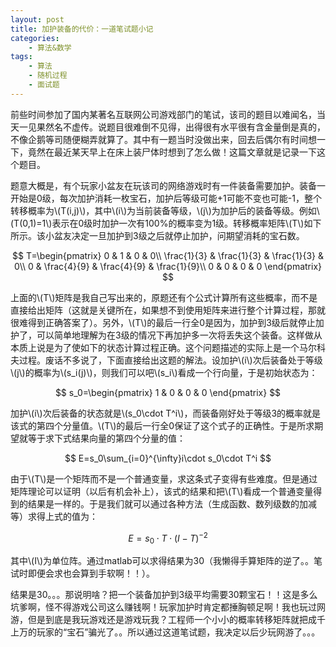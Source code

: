 ```yaml
---
layout: post
title: 加护装备的代价：一道笔试题小记
categories:
    - 算法&数学
tags:
    - 算法
    - 随机过程
    - 面试题
---
```


前些时间参加了国内某著名互联网公司游戏部门的笔试，该司的题目以难闻名，当天一见果然名不虚传。说题目很难倒不见得，出得很有水平很有含金量倒是真的，不像企鹅等司随便糊弄就算了。其中有一题当时没做出来，回去后偶尔有时间想一下，竟然在最近某天早上在床上装尸体时想到了怎么做！这篇文章就是记录一下这个题目。

题意大概是，有个玩家小盆友在玩该司的网络游戏时有一件装备需要加护。装备一开始是0级，每次加护消耗一枚宝石，加护后等级可能+1可能不变也可能-1，整个转移概率为\\(T(i,j)\\)，其中\\(i\\)为当前装备等级，\\(j\\)为加护后的装备等级。例如\\(T(0,1)=1\\)表示在0级时加护一次有100%的概率变为1级。转移概率矩阵\\(T\\)如下所示。该小盆友决定一旦加护到3级之后就停止加护，问期望消耗的宝石数。

$$ T=\begin{pmatrix} 0 & 1 & 0 & 0\\ \frac{1}{3} & \frac{1}{3} & \frac{1}{3} & 0\\ 0 & \frac{4}{9} & \frac{4}{9} & \frac{1}{9}\\ 0 & 0 & 0 & 0 \end{pmatrix} $$

上面的\\(T\\)矩阵是我自己写出来的，原题还有个公式计算所有这些概率，而不是直接给出矩阵（这就是关键所在，如果想不到使用矩阵来进行整个计算过程，那就很难得到正确答案了）。另外，\\(T\\)的最后一行全0是因为，加护到3级后就停止加护了，可以简单地理解为在3级的情况下再加护多一次将丢失这个装备。这样做从本质上说是为了使如下的状态计算过程正确。这个问题描述的实际上是一个马尔科夫过程。废话不多说了，下面直接给出这题的解法。设加护\\(i\\)次后装备处于等级\\(j\\)的概率为\\(s_i(j)\\)，则我们可以吧\\(s_i\\)看成一个行向量，于是初始状态为：

$$ s_0=\begin{pmatrix} 1 & 0 & 0 & 0 \end{pmatrix} $$

加护\\(i\\)次后装备的状态就是\\(s_0\cdot T^i\\)，而装备刚好处于等级3的概率就是该式的第四个分量值。\\(T\\)的最后一行全0保证了这个式子的正确性。于是所求期望就等于求下式结果向量的第四个分量的值：

$$ E=s_0\sum_{i=0}^{\infty}i\cdot s_0\cdot T^i $$

由于\\(T\\)是一个矩阵而不是一个普通变量，求这条式子变得有些难度。但是通过矩阵理论可以证明（以后有机会补上），该式的结果和把\\(T\\)看成一个普通变量得到的结果是一样的。于是我们就可以通过各种方法（生成函数、数列级数的加减等）求得上式的值为：

$$ E=s_0\cdot T\cdot(I-T)^{-2} $$

其中\\(I\\)为单位阵。通过matlab可以求得结果为30（我懒得手算矩阵的逆了。。笔试时即便会求也会算到手软啊！！）。

结果是30。。。那说明啥？把一个装备加护到3级平均需要30颗宝石！！这是多么坑爹啊，怪不得游戏公司这么赚钱啊！玩家加护时肯定都捶胸顿足啊！我也玩过网游，但是到底是我玩游戏还是游戏玩我？工程师一个小小的概率转移矩阵就把成千上万的玩家的“宝石”骗光了。。所以通过这道笔试题，我决定以后少玩网游了。。。
